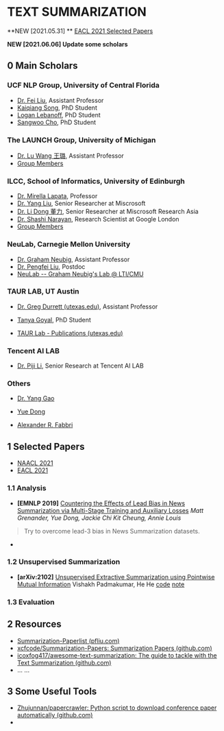 # TEXT SUMMARIZATION

**NEW [2021.05.31] ** [EACL 2021 Selected Papers](src/eacl-2021-summ.md.md)

**NEW [2021.06.06] Update some scholars**

## 0 Main Scholars

### UCF NLP Group, University of Central Florida

- [Dr. Fei Liu](http://www.cs.ucf.edu/~feiliu/index.html#service), Assistant Professor
- [Kaiqiang Song](http://i2u.world/kqsong/), PhD Student
- [Logan Lebanoff](https://loganlebanoff.github.io/), PhD Student
- [Sangwoo Cho](https://sangwoo3.github.io/), PhD Student

### The LAUNCH Group, University of Michigan

- [Dr. Lu Wang 王璐](https://web.eecs.umich.edu/~wangluxy/), Assistant Professor
- [Group Members](https://web.eecs.umich.edu/~wangluxy/group.html)

### ILCC, School of Informatics, University of Edinburgh

- [Dr. Mirella Lapata](https://homepages.inf.ed.ac.uk/mlap/index.php?page=index), Professor
- [Dr. Yang Liu](https://nlp-yang.github.io/), Senior Researcher at Miscrosoft
- [Dr. Li Dong 董力](http://dong.li/), Senior Researcher at Miscrosoft Research Asia
- [Dr. Shashi Narayan](https://research.google/people/106924/), Research Scientist at Google London
- [Group Members](https://homepages.inf.ed.ac.uk/mlap/index.php?page=students)

### NeuLab, Carnegie Mellon University

- [Dr. Graham Neubig](http://www.phontron.com), Assistant Professor
- [Dr. Pengfei Liu](http://pfliu.com), Postdoc
- [NeuLab -- Graham Neubig's Lab @ LTI/CMU](http://www.cs.cmu.edu/~neulab/people.html)

### TAUR LAB, UT Austin

- [Dr. Greg Durrett (utexas.edu)](https://www.cs.utexas.edu/~gdurrett/), Assistant Professor
- [Tanya Goyal](https://tagoyal.github.io/), PhD Student

- [TAUR Lab - Publications (utexas.edu)](http://taur.cs.utexas.edu/publications.shtml)

### Tencent AI LAB

- [Dr. Piji Li](http://lipiji.com), Senior Research at Tencent AI LAB

### Others

- [Dr. Yang Gao](https://sites.google.com/site/yanggaoalex/home)

- [Yue Dong](https://www.cs.mcgill.ca/~ydong26/)
- [Alexander R. Fabbri](https://alex-fabbri.github.io/)

## 1 Selected Papers

- [NAACL 2021](src/naacl-2021-summ.md)
- [EACL 2021](src/eacl-2021-summ.md)



### 1.1 Analysis

- **[EMNLP 2019]** [Countering the Effects of Lead Bias in News Summarization via Multi-Stage Training and Auxiliary Losses](https://www.aclweb.org/anthology/D19-1620.pdf) *Matt Grenander, Yue Dong, Jackie Chi Kit Cheung, Annie Louis* 

> Try to overcome lead-3 bias in News Summarization datasets.

- 

### 1.2 Unsupervised Summarization

- **[arXiv:2102]** [Unsupervised Extractive Summarization using Pointwise Mutual Information](https://arxiv.org/pdf/2102.06272.pdf) Vishakh Padmakumar, He He [code](https://github.com/vishakhpk/mi-unsup-summ) [note](src/arxiv.2102.06272.md)

### 1.3 Evaluation



## 2 Resources

- [Summarization-Paperlist (pfliu.com)](http://pfliu.com/pl-summarization/summ_paper.html)
- [xcfcode/Summarization-Papers: Summarization Papers (github.com)](https://github.com/xcfcode/Summarization-Papers)
- [icoxfog417/awesome-text-summarization: The guide to tackle with the Text Summarization (github.com)](https://github.com/icoxfog417/awesome-text-summarization)
- ... ...

## 3 Some Useful Tools

- [Zhujunnan/papercrawler: Python script to download conference paper automatically (github.com)](https://github.com/Zhujunnan/papercrawler)
- 

